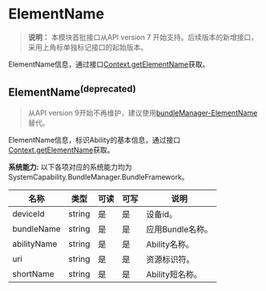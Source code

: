 # ElementName

> **说明：**
> 本模块首批接口从API version 7 开始支持。后续版本的新增接口，采用上角标单独标记接口的起始版本。

ElementName信息，通过接口[Context.getElementName](js-apis-inner-app-context.md)获取。

## ElementName<sup>(deprecated)</sup>

> 从API version 9开始不再维护，建议使用[bundleManager-ElementName](js-apis-bundleManager-elementName.md)替代。

ElementName信息，标识Ability的基本信息，通过接口[Context.getElementName](js-apis-inner-app-context.md)获取。

 **系统能力:** 以下各项对应的系统能力均为SystemCapability.BundleManager.BundleFramework。



| 名称                     | 类型     | 可读 | 可写 | 说明                       |
| ----------------------- | ---------| ---- | ---- | ------------------------- |
| deviceId                | string   | 是   | 是   | 设备id。                   |
| bundleName              | string   | 是   | 是   | 应用Bundle名称。          |
| abilityName             | string   | 是   | 是   | Ability名称。               |
| uri                     | string   | 是   | 是   | 资源标识符。                 |
| shortName               | string   | 是   | 是   | Ability短名称。               |